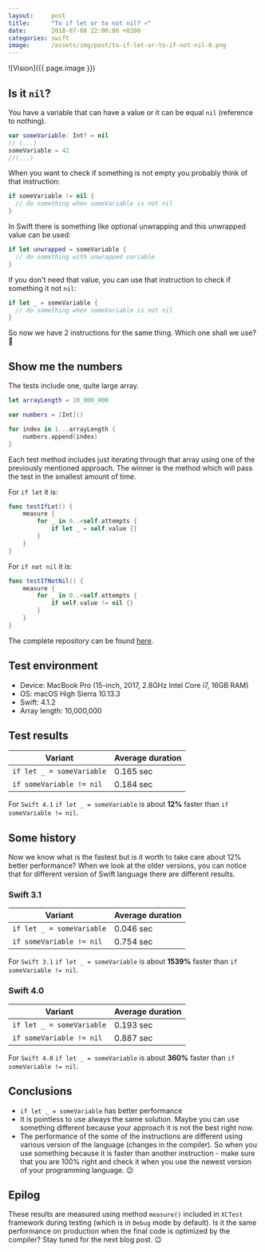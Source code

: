 ```yaml
---
layout:     post
title:      "To if let or to not nil? 💀"
date:       2018-07-08 22:00:00 +0200
categories: swift
image:      /assets/img/post/to-if-let-or-to-if-not-nil-0.png
---
```


![Vision]({{ page.image }})

## Is it `nil`?

You have a variable that can have a value or it can be equal `nil` (reference to nothing).

```swift
var someVariable: Int? = nil
// (...)
someVariable = 42
//(...)
```

When you want to check if something is not empty you probably think of that instruction:

```swift
if someVariable != nil {
  // do something when someVariable is not nil
}
```

In Swift there is something like optional unwrapping and this unwrapped value can be used:

```swift
if let unwrapped = someVariable {
  // do something with unwrapped variable
}
```

If you don't need that value, you can use that instruction to check if something it not `nil`:

```swift
if let _ = someVariable {
  // do something when someVariable is not nil
}
```

So now we have 2 instructions for the same thing. Which one shall we use? 🤔


## Show me the numbers

The tests include one, quite large array.

```swift
let arrayLength = 10_000_000

var numbers = [Int]()

for index in 1...arrayLength {
    numbers.append(index)
}
```

Each test method includes just iterating through that array using one of the previously mentioned approach. The winner is the method which will pass the test in the smallest amount of time.

For `if let` it is:

```swift
func testIfLet() {
    measure {
        for _ in 0..<self.attempts {
            if let _ = self.value {}
        }
    }
}
```

For `if not nil` it is:

```swift
func testIfNotNil() {
    measure {
        for _ in 0..<self.attempts {
            if self.value != nil {}
        }
    }
}
```

The complete repository can be found [here](https://github.com/albinekcom/NotNilChallenge).


## Test environment

- Device: MacBook Pro (15-inch, 2017, 2.8GHz Intel Core i7, 16GB RAM)
- OS: macOS High Sierra 10.13.3
- Swift: 4.1.2
- Array length: 10,000,000


## Test results

| Variant                   | Average duration |
|---------------------------|------------------|
| `if let _ = someVariable` | 0.165 sec        |
| `if someVariable != nil`  | 0.184 sec        |

For `Swift 4.1` `if let _ = someVariable` is about **12%** faster than `if someVariable != nil`.


## Some history

Now we know what is the fastest but is it worth to take care about 12% better performance? When we look at the older versions, you can notice that for different version of Swift language there are different results.

### Swift 3.1

| Variant                   | Average duration |
|---------------------------|------------------|
| `if let _ = someVariable` | 0.046 sec        |
| `if someVariable != nil`  | 0.754 sec        |

For `Swift 3.1` `if let _ = someVariable` is about **1539%** faster than `if someVariable != nil`.

### Swift 4.0

| Variant                   | Average duration |
|---------------------------|------------------|
| `if let _ = someVariable` | 0.193 sec        |
| `if someVariable != nil`  | 0.887 sec        |


For `Swift 4.0` `if let _ = someVariable` is about **360%** faster than `if someVariable != nil`.


## Conclusions

- `if let _ = someVariable` has better performance
- It is pointless to use always the same solution. Maybe you can use something different because your approach it is not the best right now.
- The performance of the some of the instructions are different using various version of the language (changes in the compiler). So when you use something because it is faster than another instruction - make sure that you are 100% right and check it when you use the newest version of your programming language. 😉


## Epilog

These results are measured using method `measure()` included in `XCTest` framework during testing (which is in `Debug` mode by default). Is it the same performance on production when the final code is optimized by the compiler? Stay tuned for the next blog post. 😉
